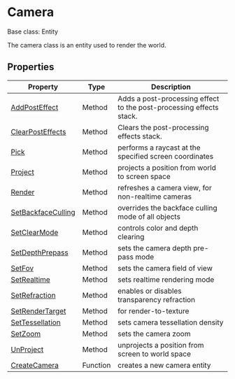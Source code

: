 # Camera

Base class: Entity

The camera class is an entity used to render the world.

## Properties

| Property             | Type     | Description                                          |
| -------------------- | -------- | ---------------------------------------------------- |
| [AddPostEffect](Camera_AddPostEffect.md)    | Method   | Adds a post-processing effect to the post-processing effects stack.     |
| [ClearPostEffects](ClearPostEffects.md)    | Method   | Clears the post-processing effects stack.     |
| [Pick](Camera_Pick.md)    | Method   | performs a raycast at the specified screen coordinates     |
| [Project](Camera_Project.md)    | Method   | projects a position from world to screen space     |
| [Render](Camera_Render.md)    | Method   | refreshes a camera view, for non-realtime cameras     |
| [SetBackfaceCulling](Camera_SetBackfaceCulling.md)    | Method   | overrides the backface culling mode of all objects     |
| [SetClearMode](Camera_SetClearMode.md)    | Method   | controls color and depth clearing     |
| [SetDepthPrepass](Camera_SetDepthPrepass.md)    | Method   | sets the camera depth pre-pass mode     |
| [SetFov](Camera_SetFov.md)    | Method   | sets the camera field of view     |
| [SetRealtime](Camera_SetRealtime.md)    | Method   | sets realtime rendering mode     |
| [SetRefraction](Camera_SetRefraction.md)    | Method   | enables or disables transparency refraction     |
| [SetRenderTarget](Camera_SetRenderTarget.md)    | Method   | for render-to-texture     |
| [SetTessellation](Camera_SetTessellation.md)    | Method   | sets camera tessellation density     |
| [SetZoom](Camera_SetZoom.md)    | Method   | sets the camera zoom     |
| [UnProject](Camera_UnProject.md)    | Method   | unprojects a position from screen to world space     |
| [CreateCamera](CreateCamera.md)    | Function | creates a new camera entity     |